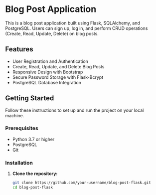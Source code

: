# Blog Post Application

This is a blog post application built using Flask, SQLAlchemy, and PostgreSQL. Users can sign up, log in, and perform CRUD operations (Create, Read, Update, Delete) on blog posts.

## Features

- User Registration and Authentication
- Create, Read, Update, and Delete Blog Posts
- Responsive Design with Bootstrap
- Secure Password Storage with Flask-Bcrypt
- PostgreSQL Database Integration

## Getting Started

Follow these instructions to set up and run the project on your local machine.

### Prerequisites

- Python 3.7 or higher
- PostgreSQL
- Git

### Installation

1. **Clone the repository:**

   ```sh
   git clone https://github.com/your-username/blog-post-flask.git
   cd blog-post-flask

